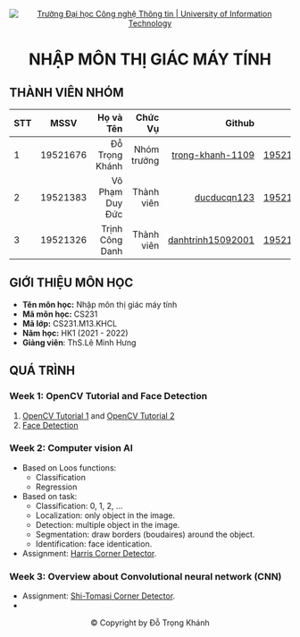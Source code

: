 <!-- Banner -->
<p align="center">
  <a href="https://www.uit.edu.vn/" title="Trường Đại học Công nghệ Thông tin" style="border: none;">
    <img src="https://i.imgur.com/WmMnSRt.png" alt="Trường Đại học Công nghệ Thông tin | University of Information Technology">
  </a>
</p>

<h1 align="center"><b>NHẬP MÔN THỊ GIÁC MÁY TÍNH</b></h>

## THÀNH VIÊN NHÓM
| STT    | MSSV          | Họ và Tên              |Chức Vụ    | Github                                                  | Email                   |
| ------ |:-------------:| ----------------------:|----------:|--------------------------------------------------------:|-------------------------:
| 1      | 19521676      | Đỗ Trọng Khánh         |Nhóm trưởng|[trong-khanh-1109](https://github.com/trong-khanh-1109)  |19521676@gm.uit.edu.vn   |
| 2      | 19521383      | Võ Phạm Duy Đức        |Thành viên |[ducducqn123](https://github.com/ducducqn123)            |19521383@gm.uit.edu.vn   |
| 3      | 19521326      | Trịnh Công Danh        |Thành viên |[danhtrinh15092001](https://github.com/danhtrinh15092001)|19521326@gm.uit.edu.vn   |

## GIỚI THIỆU MÔN HỌC
* **Tên môn học:** Nhập môn thị giác máy tính
* **Mã môn học:** CS231
* **Mã lớp:** CS231.M13.KHCL
* **Năm học:** HK1 (2021 - 2022)
* **Giảng viên**: ThS.Lê Minh Hưng

## QUÁ TRÌNH
### Week 1: OpenCV Tutorial and Face Detection
   1. [OpenCV Tutorial 1](Week_1/opencv_tutorial_01.ipynb) and [OpenCV Tutorial 2](Week_1/opencv_tutorial_02.ipynb) 
   2. [Face Detection](Week_1/Face_detection.ipynb)

### Week 2: Computer vision AI
  - Based on Loos functions:
    + Classification
    + Regression
  - Based on task:
    + Classification: 0, 1, 2, ...
    + Localization: only object in the image.
    + Detection: multiple object in the image.
    + Segmentation: draw borders (boudaires) around the object.
    + Identification: face identication.
  - Assignment: [Harris Corner Detector](Week_2/Harris_Corner_Detector.ipynb).

### Week 3: Overview about Convolutional neural network (CNN)
  - Assignment: [Shi-Tomasi Corner Detector](Week_3/Shi_Tomasi_Corner_Detector.ipynb).
  - 
<!-- Footer -->
<p align="center">© Copyright by Đỗ Trọng Khánh</p>
